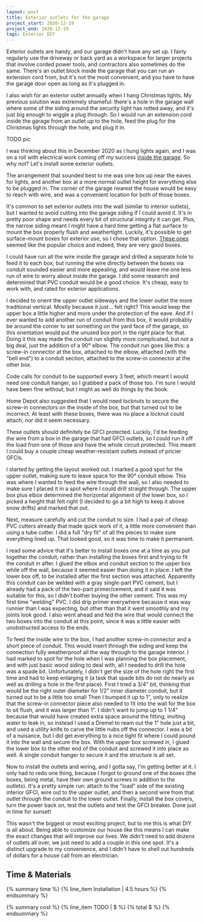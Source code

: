 ```yaml
---
layout: post
title: Exterior outlets for the garage
project_start: 2020-12-19
project_end: 2020-12-19
tags: Exterior DIY
---
```


Exterior outlets are handy, and our garage didn't have any set up.
I fairly regularly use the driveway or back yard as a workspace for larger projects that involve corded power tools, and contractors also sometimes do the same.
There's an outlet block inside the garage that you can run an extension cord from, but it's not the most convenient, and you have to have the garage door open as long as it's plugged in.

I also wish for an exterior outlet annually when I hang Christmas lights.
My previous solution was extremely shameful: there's a hole in the garage wall where some of the siding around the security light has rotted away, and it's just big enough to wiggle a plug through.
So I would run an extension cord inside the garage from an outlet up to the hole, feed the plug for the Christmas lights through the hole, and plug it in.

TODO pic

I was thinking about this in December 2020 as I hung lights again, and I was on a roll with electrical work coming off my success [inside the garage](TODO).
So why not?
Let's install some exterior outlets.

The arrangement that sounded best to me was one box up near the eaves for lights, and another box at a more normal outlet height for everything else to be plugged in.
The corner of the garage nearest the house would be easy to reach with wire, and was a convenient location for both of those boxes.

It's common to set exterior outlets into the wall (similar to interior outlets), but I wanted to avoid cutting into the garage siding if I could avoid it.
It's in pretty poor shape and needs every bit of structural integrity it can get.
Plus, the narrow siding meant I might have a hard time getting a flat surface to mount the box properly flush and weathertight.
Luckily, it's possible to get surface-mount boxes for exterior use, so I chose that option.
[These ones](TODO) seemed like the popular choice and indeed, they are very good boxes.

I could have run all the wire inside the garage and drilled a separate hole to feed it to each box, but running the wire directly between the boxes via conduit sounded easier and more appealing, and would leave me one less run of wire to worry about inside the garage.
I did some research and determined that PVC conduit would be a good choice.
It's cheap, easy to work with, and rated for exterior applications.

I decided to orient the upper outlet sideways and the lower outlet the more traditional vertical.
Mostly because it just… felt right?
This would keep the upper box a little higher and more under the protection of the eave.
And if I ever wanted to add another run of conduit from this box, it would probably be around the corner to set something on the yard face of the garage, so this orientation would put the unused box port in the right place for that.
Doing it this way made the conduit run slightly more complicated, but not a big deal, just the addition of a 90° elbow.
The conduit run goes like this: a screw-in connector at the box, attached to the elbow, attached (with the "bell end") to a conduit section, attached to the screw-in connector at the other box.

Code calls for conduit to be supported every 3 feet, which meant I would need one conduit hanger, so I grabbed a pack of those too.
I'm sure I would have been fine without, but I might as well do things by the book.

Home Depot also suggested that I would need locknuts to secure the screw-in connectors on the inside of the box, but that turned out to be incorrect.
At least with these boxes, there was no place a locknut could attach, nor did it seem necessary.

These outlets should definitely be GFCI protected.
Luckily, I'd be feeding the wire from a box in the garage that had GFCI outlets, so I could run it off the load from one of those and have the whole circuit protected.
This meant I could buy a couple cheap weather-resistant outlets instead of pricier GFCIs.

I started by getting the layout worked out.
I marked a good spot for the upper outlet, making sure to leave space for the 90° conduit elbow.
This was where I wanted to feed the wire through the wall, so I also needed to make sure I placed it in a spot where I could drill straight through.
The upper box plus elbox determined the horizontal alignment of the lower box, so I picked a height that felt right (I decided to go a bit high to keep it above snow drifts) and marked that out.

Next, measure carefully and cut the conduit to size.
I had a pair of cheap PVC cutters already that made quick work of it, a little more convenient than using a tube cutter.
I did a full "dry fit" of all the pieces to make sure everything lined up.
That looked good, so it was time to make it permanent.

I read some advice that it's better to install boxes one at a time as you put together the conduit, rather than installing the boxes first and trying to fit the conduit in after.
I glued the elbox and conduit section to the upper box while off the wall, because it seemed easier than doing it in place.
I left the lower box off, to be installed after the first section was attached.
Apparently this conduit can be welded with a gray single-part PVC cement, but I already had a pack of the two-part primer/cement, and it said it was suitable for this, so I didn't bother buying the other cement.
This was my first time "welding" PVC.
I did drip primer everywhere because it was way runnier than I was expecting, but other than that it went smoothly and my joints look good.
I also went ahead and fed the wire that would connect the two boxes into the conduit at this point, since it was a little easier with unobstructed access to the ends.

To feed the inside wire to the box, I had another screw-in connector and a short piece of conduit.
This would insert through the siding and keep the connection fully weatherproof all the way through to the garage interior.
I had marked to spot for the hole when I was planning the box placement, and with just basic wood siding to deal with, all I needed to drill the hole was a spade bit.
Unfortunately, I didn't get the size of the hole right the first time and had to keep enlarging it (a task that spade bits do not do nearly as well as drilling a hole in the first place).
First I tried a 3/4" bit, thinking that would be the right outer diameter for 1/2" inner diameter conduit, but it turned out to be a little too small
 Then I bumped it up to 1", only to realize that the screw-in connector piece also needed to fit into the wall for the box to sit flush, and it was larger than 1".
I didn't want to jump up to 1 1/4" because that would have created extra space around the fitting, inviting water to leak in, so instead I used a Dremel to ream out the 1" hole just a bit, and used a utility knife to carve the little nubs off the connector.
I was a bit of a nuisance, but I did get everything to a nice tight fit where I could pound it into the wall and secure the box.
With the upper box screwed in, I glued the lower box to the other end of the conduit and screwed it into place as well.
A single conduit hanger to secure it and the structure is all set.

Now to install the outlets and wiring, and I gotta say, I'm getting better at it.
I only had to redo one thing, because I forgot to ground one of the boxes (the boxes, being metal, have their own ground screws in addition to the outlets).
It's a pretty simple run: attach to the "load" side of the existing interior GFCI, wire out to the upper outlet, and then a second wire from that outlet through the conduit to the lower outlet.
Finally, install the box covers, turn the power back on, test the outlets and test the GFCI breaker.
Done just in time for sunset!

This wasn't the biggest or most exciting project, but to me this is what DIY is all about.
Being able to customize our house like this means I can make the exact changes that will improve our lives.
We didn't need to add dozens of outlets all over, we just need to add a couple in this one spot.
It's a distinct upgrade to my convenience, and I didn't have to shell out hundreds of dollars for a house call from an electrician.

## Time & Materials ##

{% summary time %}
{% line_item Installation | 4.5 hours %}
{% endsummary %}

{% summary cost %}
{% line_item TODO | $ %}
{% total $ %}
{% endsummary %}
